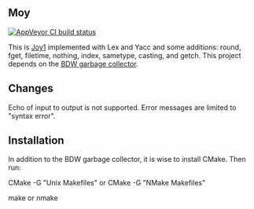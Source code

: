Moy
---

[![AppVeyor CI build status](https://ci.appveyor.com/api/projects/status/github/Wodan58/Moy?branch=master&svg=true)](https://ci.appveyor.com/project/Wodan58/Moy)

This is [Joy1](https://github.com/Wodan58/joy1) implemented with Lex and Yacc and some additions: round, fget, filetime, nothing, index, sametype, casting, and getch.
This project depends on the [BDW garbage collector](https://github.com/ivmai/bdwgc).

Changes
-------

Echo of input to output is not supported.
Error messages are limited to "syntax error".

Installation
------------

In addition to the BDW garbage collector, it is wise to install CMake. Then run:

CMake -G "Unix Makefiles" or CMake -G "NMake Makefiles"

make or nmake
